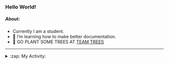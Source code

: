 ### Hello World!

##### About:
- Currently I am a student.
- 🌱 I’m learning how to make better documentation.
- 🌱 GO PLANT SOME TREES AT [TEAM TREES](https://teamtrees.org/)

---
<details>
  <summary>:zap: My Activity:</summary>
  
<!--START_SECTION:waka-->
![Code Time](http://img.shields.io/badge/Code%20Time-988%20hrs%2054%20mins-blue)

**I'm a Night 🦉** 

```text
🌞 Morning    89 commits     ███░░░░░░░░░░░░░░░░░░░░░░   13.3% 
🌆 Daytime    150 commits    █████░░░░░░░░░░░░░░░░░░░░   22.42% 
🌃 Evening    217 commits    ████████░░░░░░░░░░░░░░░░░   32.44% 
🌙 Night      213 commits    ████████░░░░░░░░░░░░░░░░░   31.84%

```
📅 **I'm Most Productive on Tuesday** 

```text
Monday       93 commits     ███░░░░░░░░░░░░░░░░░░░░░░   13.9% 
Tuesday      126 commits    ████░░░░░░░░░░░░░░░░░░░░░   18.83% 
Wednesday    77 commits     ███░░░░░░░░░░░░░░░░░░░░░░   11.51% 
Thursday     97 commits     ███░░░░░░░░░░░░░░░░░░░░░░   14.5% 
Friday       99 commits     ███░░░░░░░░░░░░░░░░░░░░░░   14.8% 
Saturday     73 commits     ██░░░░░░░░░░░░░░░░░░░░░░░   10.91% 
Sunday       104 commits    ████░░░░░░░░░░░░░░░░░░░░░   15.55%

```


📊 **This Week I Spent My Time On** 

```text
🔥 Editors: 
VS Code                  1 hr 39 mins        █████████████████████████   100.0%

🐱‍💻 Projects: 
PraiseDemo               1 hr 31 mins        ███████████████████████░░   91.9% 
advent-of-code-2022      6 mins              █░░░░░░░░░░░░░░░░░░░░░░░░   6.38% 
CSF                      1 min               ░░░░░░░░░░░░░░░░░░░░░░░░░   1.72%

```


 Last Updated on 26/12/2022 19:04:13 UTC
<!--END_SECTION:waka-->
</details>

